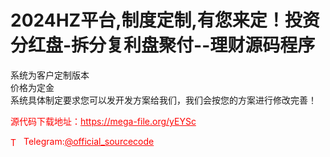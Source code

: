 # 2024HZ平台,制度定制,有您来定！投资分红盘-拆分复利盘聚付--理财源码程序

系统为客户定制版本<br>价格为定金<br>系统具体制定要求您可以发开发方案给我们，我们会按您的方案进行修改完善！<br>


<p style="color: red;">源代码下载地址：<a href="https://mega-file.org/yEYSc" style="color: red;">https://mega-file.org/yEYSc</a></p><p style="color: red;"><img src="https://cdn-icons-png.flaticon.com/512/2111/2111646.png" alt="Telegram Icon" style="width: 16px; vertical-align: middle; margin-right: 5px;">Telegram:<a href="https://t.me/official_sourcecode" style="color: red;">@official_sourcecode</a></p>